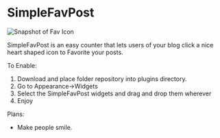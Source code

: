 SimpleFavPost
=============================================

![Snapshot of Fav Icon](https://raw.github.com/EJEHardenberg/simplefavpost/master/snapshot.png "Snapshot of Fav Icon")

SimpleFavPost is an easy counter that lets users of your blog click a 
nice heart shaped icon to Favorite your posts. 

To Enable:

1. Download and place folder repository into plugins directory.
2. Go to Appearance->Widgets
3. Select the SimpleFavPost widgets and drag and drop them wherever
4. Enjoy

Plans:

- Make people smile.
